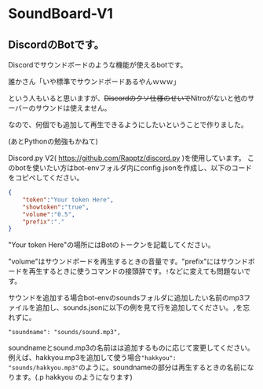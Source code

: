 # SoundBoard-V1
## DiscordのBotです。

Discordでサウンドボードのような機能が使えるbotです。

誰かさん「いや標準でサウンドボードあるやんｗｗｗ」

という人もいると思いますが、~~Discordのクソ仕様のせいで~~Nitroがないと他のサーバーのサウンドは使えません。

なので、何個でも追加して再生できるようにしたいということで作りました。

(あとPythonの勉強もかねて)

Discord.py V2( https://github.com/Rapptz/discord.py )を使用しています。
このbotを使いたい方はbot-envフォルダ内にconfig.jsonを作成し、以下のコードをコピぺしてください。
```json:config.json
{
    "token":"Your token Here",
    "showtoken":"true",
    "volume":"0.5",
    "prefix":"."
}
```

"Your token Here"の場所にはBotのトークンを記載してください。

"volume"はサウンドボードを再生するときの音量です。"prefix"にはサウンドボードを再生するときに使うコマンドの接頭辞です。`!`などに変えても問題ないです。

サウンドを追加する場合bot-envのsoundsフォルダに追加したい名前のmp3ファイルを追加し、sounds.jsonに以下の例を見て行を追加してください。`,`を忘れずに。

`"soundname": "sounds/sound.mp3",`

soundnameとsound.mp3の名前はは追加するものに応じて変更してください。例えば、hakkyou.mp3を追加して使う場合`"hakkyou": "sounds/hakkyou.mp3"`のように。soundnameの部分は再生するときの名前になります。(.p hakkyou のようになります)
